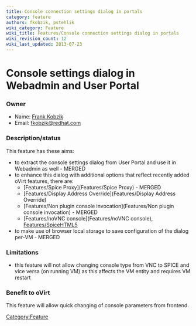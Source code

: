 ```yaml
---
title: Console connection settings dialog in portals
category: feature
authors: fkobzik, pstehlik
wiki_category: Feature
wiki_title: Features/Console connection settings dialog in portals
wiki_revision_count: 12
wiki_last_updated: 2013-07-23
---
```


# Console settings dialog in Webadmin and User Portal

### Owner

*   Name: [Frank Kobzik](User:Fkobzik)
*   Email: <fkobzik@redhat.com>

### Description/status

This feature has these aims:

*   to extract the console settings dialog from User Portal and use it in Webadmin as well - MERGED
*   to enhance this dialog with additional options that reflect recently added oVirt features, there are:
    -   [Features/Spice Proxy](Features/Spice Proxy) - MERGED
    -   [Features/Display Address Override](Features/Display Address Override)
    -   [Features/Non plugin console invocation](Features/Non plugin console invocation) - MERGED
    -   [Features/noVNC console](Features/noVNC console), [Features/SpiceHTML5](Features/SpiceHTML5)
*   to make use of browser local storage to save configuration of the dialog per-VM - MERGED

### Limitations

*   this feature will not allow changing console type from VNC to SPICE and vice versa (on running VM) as this affects the VM entity and requires VM restart

### Benefit to oVirt

This feature will allow quick changing of console parameters from frontend.

<Category:Feature>
